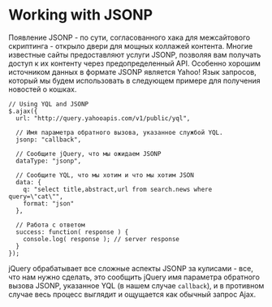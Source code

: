# Working with JSONP
Появление JSONP - по сути, согласованного хака для межсайтового скриптинга - открыло двери для мощных коллажей контента. Многие известные сайты предоставляют услуги JSONP, позволяя вам получать доступ к их контенту через предопределенный API. Особенно хорошим источником данных в формате JSONP является Yahoo! Язык запросов, который мы будем использовать в следующем примере для получения новостей о кошках.

    // Using YQL and JSONP
    $.ajax({
      url: "http://query.yahooapis.com/v1/public/yql",

      // Имя параметра обратного вызова, указанное службой YQL.
      jsonp: "callback",

      // Сообщите jQuery, что мы ожидаем JSONP
      dataType: "jsonp",

      // Сообщите YQL, что мы хотим и что мы хотим JSON
      data: {
        q: "select title,abstract,url from search.news where query=\"cat\"",
        format: "json"
      },

      // Работа с ответом
      success: function( response ) {
        console.log( response ); // server response
      }
    });

jQuery обрабатывает все сложные аспекты JSONP за кулисами - все, что нам нужно сделать, это сообщить jQuery имя параметра обратного вызова JSONP, указанное YQL (в нашем случае `callback`), и в противном случае весь процесс выглядит и ощущается как обычный запрос Ajax.
